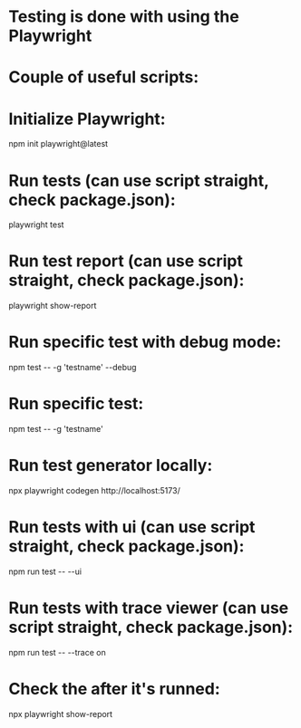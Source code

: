 # Testing is done with using the Playwright
# Couple of useful scripts:
# Initialize Playwright:
npm init playwright@latest

# Run tests (can use script straight, check package.json):
playwright test

# Run test report (can use script straight, check package.json):
playwright show-report

# Run specific test with debug mode:
npm test -- -g 'testname' --debug

# Run specific test:
npm test -- -g 'testname'

# Run test generator locally:
npx playwright codegen http://localhost:5173/

# Run tests with ui (can use script straight, check package.json):
npm run test -- --ui

# Run tests with trace viewer (can use script straight, check package.json):
npm run test -- --trace on

# Check the after it's runned:
npx playwright show-report